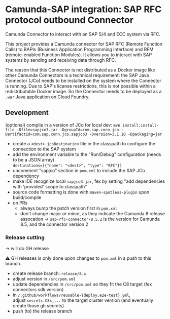 # Camunda-SAP integration: SAP RFC protocol outbound Connector

Camunda Connector to interact with an SAP S/4 and ECC system via RFC.

This project provides a Camunda connector for SAP RFC (Remote Function Calls) to BAPIs (Business Application Programming
Interface) and RFM (remote-enabled Function Modules). It allows you to interact with SAP systems by sending and
receiving data through RFC.

The reason that this Connector is not distributed as a Docker image like other Camunda Connectors is a technical
requirement: the SAP Java Connector (JCo) needs to be installed on the system where the Connector is running. 
Due to SAP's license restrictions, this is not possible within a redistributable Docker image. 
So the Connector needs to be deployed as a `.war` Java application on Cloud Foundry.

## Development

(optional) compile in a version of JCo for local dev: `mvn install:install-file -Dfile=sapjco3.jar -DgroupId=com.sap.conn.jco -DartifactId=com.sap.conn.jco.sapjco3 -Dversion=3.1.10 -Dpackaging=jar`

- create a `<dest>.jcoDestination` file in the classpath to configure the connection to the SAP system
- add the environment variable to the "Run/Debug" configuration (needs to be a JSON array)    
  `destinations=[{"name": "<dest>", "type": "RFC"}]`
- uncomment "sapjco" section in `pom.xml` to include the SAP JCo dependency
- make IDE recognize local `sapjco3.jar`, fex by setting "add dependencies with 'provided' scope to classpath"
- source code formatting is done with `maven-spotless-plugin` upon build/compile
- on PRs
    - always bump the patch version first in `pom.xml`
    - don't change major or minor, as they indicate the Camunda 8 release assocation
      &rarr; `sap-rfc-connector-8.5.2` is the version for Camunda 8.5, and the connector version 2

### Release cutting

&rarr; will do GH release

:warning: GH releases is only done upon changes to `pom.xml` in a push to this branch.

- create release branch: `release/8.x`
- adjust version in `/src/pom.xml`
- update dependencies in `/src/pom.xml` so they fit the C8 target (fex connectors sdk version)
- in `/.github/workflows/reusable-{deploy,e2e-test}.yml`,   
  adjust `secrets.C8x_...` to the target cluster version (and eventually create those gh secrets)
- push (to) the release branch
